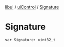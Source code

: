 [libui](../index.md) / [uiControl](index.md) / [Signature](./-signature.md)

# Signature

`var Signature: uint32_t`